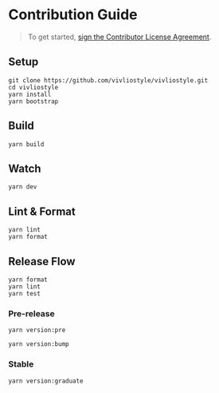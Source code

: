 # Contribution Guide

> To get started, <a href="https://www.clahub.com/agreements/vivliostyle/vivliostyle">sign the Contributor License Agreement</a>.

## Setup

```
git clone https://github.com/vivliostyle/vivliostyle.git
cd vivliostyle
yarn install
yarn bootstrap
```

## Build

```
yarn build
```

## Watch

```
yarn dev
```

## Lint & Format

```
yarn lint
yarn format
```

## Release Flow

```
yarn format
yarn lint
yarn test
```

### Pre-release

```
yarn version:pre
```

```
yarn version:bump
```

### Stable

```
yarn version:graduate
```

